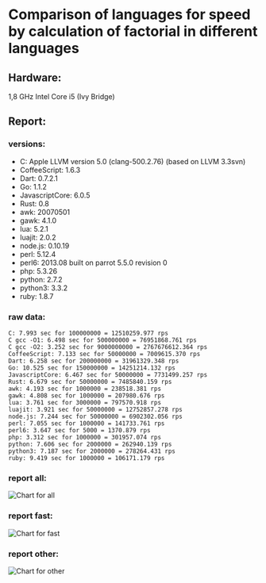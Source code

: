Comparison of languages for speed by calculation of factorial in different languages
====================================================================================

Hardware:
---------

1,8 GHz Intel Core i5 (Ivy Bridge)

## Report:

### versions:

  * C: Apple LLVM version 5.0 (clang-500.2.76) (based on LLVM 3.3svn)
  * CoffeeScript: 1.6.3
  * Dart: 0.7.2.1
  * Go: 1.1.2
  * JavascriptCore: 6.0.5
  * Rust: 0.8
  * awk: 20070501
  * gawk: 4.1.0
  * lua: 5.2.1
  * luajit: 2.0.2
  * node.js: 0.10.19
  * perl: 5.12.4
  * perl6: 2013.08 built on parrot 5.5.0 revision 0
  * php: 5.3.26
  * python: 2.7.2
  * python3: 3.3.2
  * ruby: 1.8.7


### raw data:

    C: 7.993 sec for 100000000 = 12510259.977 rps
    C gcc -O1: 6.498 sec for 500000000 = 76951868.761 rps
    C gcc -O2: 3.252 sec for 9000000000 = 2767676612.364 rps
    CoffeeScript: 7.133 sec for 50000000 = 7009615.370 rps
    Dart: 6.258 sec for 200000000 = 31961329.348 rps
    Go: 10.525 sec for 150000000 = 14251214.132 rps
    JavascriptCore: 6.467 sec for 50000000 = 7731499.257 rps
    Rust: 6.679 sec for 50000000 = 7485840.159 rps
    awk: 4.193 sec for 1000000 = 238518.381 rps
    gawk: 4.808 sec for 1000000 = 207980.676 rps
    lua: 3.761 sec for 3000000 = 797570.918 rps
    luajit: 3.921 sec for 50000000 = 12752857.278 rps
    node.js: 7.244 sec for 50000000 = 6902302.056 rps
    perl: 7.055 sec for 1000000 = 141733.761 rps
    perl6: 3.647 sec for 5000 = 1370.879 rps
    php: 3.312 sec for 1000000 = 301957.074 rps
    python: 7.606 sec for 2000000 = 262940.139 rps
    python3: 7.187 sec for 2000000 = 278264.431 rps
    ruby: 9.419 sec for 1000000 = 106171.179 rps


### report all:

![Chart for all](https://chart.googleapis.com/chart?cht=bhs&chs=700x365&chd=t%3A76951868%2C31961329%2C14251214%2C12752857%2C12510259%2C7731499%2C7485840%2C7009615%2C6902302%2C797570%2C301957%2C278264%2C262940%2C238518%2C207980%2C141733%2C106171&chco=4d89f9&chbh=15&chds=0,76951868.7607425&chxt=x,y,r&chxl=1%3A%7Cruby%7Cperl%7Cgawk%7Cawk%7Cpython%7Cpython3%7Cphp%7Clua%7Cnode.js%7CCoffeeScript%7CRust%7CJavascriptCore%7CC%7Cluajit%7CGo%7CDart%7CC%20gcc%20-O1%7C2%3A%7C106171%20rps%7C141733%20rps%7C207980%20rps%7C238518%20rps%7C262940%20rps%7C278264%20rps%7C301957%20rps%7C797570%20rps%7C6902302%20rps%7C7009615%20rps%7C7485840%20rps%7C7731499%20rps%7C12510259%20rps%7C12752857%20rps%7C14251214%20rps%7C31961329%20rps%7C76951868%20rps%7C0%3A%7C0%20%25%7C10%20%25%7C20%20%25%7C30%20%25%7C40%20%25%7C50%20%25%7C60%20%25%7C70%20%25%7C80%20%25%7C90%20%25%7C100%20%25)

### report fast:

![Chart for fast](https://chart.googleapis.com/chart?cht=bhs&chs=700x205&chd=t%3A76951868%2C31961329%2C14251214%2C12752857%2C12510259%2C7731499%2C7485840%2C7009615%2C6902302&chco=4d89f9&chbh=15&chds=0,76951868.7607425&chxt=x,y,r&chxl=1%3A%7Cnode.js%7CCoffeeScript%7CRust%7CJavascriptCore%7CC%7Cluajit%7CGo%7CDart%7CC%20gcc%20-O1%7C2%3A%7C6902302%20rps%7C7009615%20rps%7C7485840%20rps%7C7731499%20rps%7C12510259%20rps%7C12752857%20rps%7C14251214%20rps%7C31961329%20rps%7C76951868%20rps%7C0%3A%7C0%20%25%7C10%20%25%7C20%20%25%7C30%20%25%7C40%20%25%7C50%20%25%7C60%20%25%7C70%20%25%7C80%20%25%7C90%20%25%7C100%20%25)

### report other:

![Chart for other](https://chart.googleapis.com/chart?cht=bhs&chs=700x185&chd=t%3A797570%2C301957%2C278264%2C262940%2C238518%2C207980%2C141733%2C106171&chco=4d89f9&chbh=15&chds=0,797570.918012102&chxt=x,y,r&chxl=1%3A%7Cruby%7Cperl%7Cgawk%7Cawk%7Cpython%7Cpython3%7Cphp%7Clua%7C2%3A%7C106171%20rps%7C141733%20rps%7C207980%20rps%7C238518%20rps%7C262940%20rps%7C278264%20rps%7C301957%20rps%7C797570%20rps%7C0%3A%7C0%20%25%7C10%20%25%7C20%20%25%7C30%20%25%7C40%20%25%7C50%20%25%7C60%20%25%7C70%20%25%7C80%20%25%7C90%20%25%7C100%20%25)

